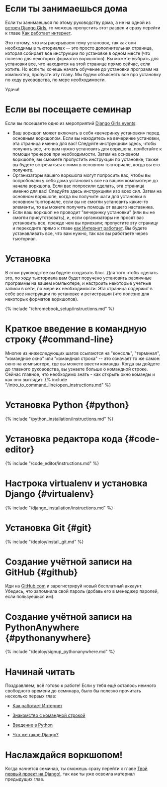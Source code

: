 # Если ты занимаешься дома

Если ты занимаешься по этому руководству дома, а не на одной из [встреч Django Girls](https://djangogirls.org/events/), то можешь пропустить этот раздел и сразу перейти к главе [Как работает интернет](../how_the_internet_works/README.md).

Это потому, что мы раскрываем тему установок, так как они необходимы в тьюториалах -- это просто дополнительная страница, которая собирает все инструкции по установке в одном месте (что полезно для некоторых форматов воркшопов). Вы можете выбрать для установки все, что находится на этой странице прямо сейчас, если хотите. Но если ты хочешь начать обучение до установки программ на компьютер, пропусти эту главу. Мы будем объяснять все про установку по ходу руководства, по мере необходимости.

Удачи!

# Если вы посещаете семинар

Если вы посещаете одно из мероприятий [Django Girls events](https://djangogirls.org/events/):

* Ваш воркшоп может включать в себя «вечеринку установки» перед основным воркшопом. Если вы находитесь на вечеринке установки, эта страница именно для вас! Следуйте инструкциям здесь, чтобы получить все, что вам нужно установить для воркшопа, прибегайте к помощи тренеров при необходимости. Затем на основном воркшопе, вы сможете пропустить инструкции по установке; также вы будете встречаться с ними в основном тьюториале, когда вы его получите.
* Организаторы вашего воркшопа могут попросить вас, чтобы вы попробовали у себя дома установить все на вашем компьютере до начала воркшопа. Если вас попросили сделать, эта страница именно для вас! Следуйте здесь инструкциям изо всех сил. Затем на основном воркшопе, когда вы получите шаги для установки в основном тьюториале, если вы не смогли установить какие-то элементы, то вы можете получить помощь от вашего наставника.
* Если ваш воркшоп не проводит "вечеринку установки" (или вы не смогли присутствовать), и, если организаторы не просят вас установить все, прежде чем вы приехали; пропустите эту страницу и переходите прямо к главе [как Интернет работает](../how_the_internet_works/README.md). Вы будете устанавливать все, что вам нужно, так как вы работаете через тьюториал.

# Установка

В этом руководстве вы будете создавать блог. Для того чтобы сделать это, по ходу тьюториала вам будет поручено установить различные программы на вашем компьютере, и настроить некоторые учетные записи в сети, по мере их необходимости. Эта страница содержит в себе все инструкции по установке и регистрации (что полезно для некоторых форматов воркшопов).

<!--sec data-title="Chromebook setup (if you're using one)"
data-id="chromebook_setup" data-collapse=true ces--> {% include "/chromebook_setup/instructions.md" %} 

<!--endsec-->

# Краткое введение в командную строку {#command-line}

Многие из нижеследующих шагов ссылаются на "консоль", "терминал", "командное окно" или "командная строка" -- это означает то же самое: окно на компьютере, где вы можете ввести команды. Когда вы дойдете до главного руководства, вы узнаете больше о командной строке. Сейчас главное, что необходимо знать - как открыть окно команды и как оно выглядит: {% include "/intro_to_command_line/open_instructions.md" %}

# Установка Python {#python}

{% include "/python_installation/instructions.md" %}

# Установка редактора кода {#code-editor}

{% include "/code_editor/instructions.md" %}

# Настрока virtualenv и установка Django {#virtualenv}

{% include "/django_installation/instructions.md" %}

# Установка Git {#git}

{% include "/deploy/install_git.md" %}

# Создание учётной записи на GitHub {#github}

Иди на [GitHub.com](https://www.github.com) и зарегистрируй новый бесплатный аккаунт. Убедись, что запомнила свой пароль (добавь его в менеджер паролей, если пользуешься им).

# Создание учётной записи на PythonAnywhere {#pythonanywhere}

{% include "/deploy/signup_pythonanywhere.md" %}

# Начинай читать

Поздравляем, всё готово к работе! Если у тебя ещё осталось немного свободного времени до семинара, было бы полезно прочитать несколько первых глав:

* [Как работает Интернет](../how_the_internet_works/README.md)

* [Знакомство с командной строкой](../intro_to_command_line/README.md)

* [Введение в Python](../python_introduction/README.md)

* [Что же такое Django?](../django/README.md)

# Наслаждайся воркшопом!

Когда начнется семинар, ты сможешь сразу перейти к главе [Твой первый проект на Django!](../django_start_project/README.md), так как ты уже освоила материал предыдущих глав.